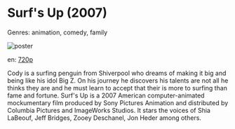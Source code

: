 # Surf's Up (2007)

Genres: animation, comedy, family

![poster](http://image.tmdb.org/t/p/w500/2Car4vWVDenBIMhfCjBvAHzameI.jpg)

en:
  [720p](magnet:?xt=urn:btih:6292856FA3E3F50532C3685E4AA193A3BB941865&tr=udp://glotorrents.pw:6969/announce&tr=udp://tracker.opentrackr.org:1337/announce&tr=udp://torrent.gresille.org:80/announce&tr=udp://tracker.openbittorrent.com:80&tr=udp://tracker.coppersurfer.tk:6969&tr=udp://tracker.leechers-paradise.org:6969&tr=udp://p4p.arenabg.ch:1337&tr=udp://tracker.internetwarriors.net:1337)
  


Cody is a surfing penguin from Shiverpool who dreams of making it big and being like his idol Big Z. On his journey he discovers his talents are not all he thinks they are and he must learn to accept that their is more to surfing than fame and fortune.  Surf's Up is a 2007 American computer-animated mockumentary film produced by Sony Pictures Animation and distributed by Columbia Pictures and ImageWorks Studios. It stars the voices of Shia LaBeouf, Jeff Bridges, Zooey Deschanel, Jon Heder among others.